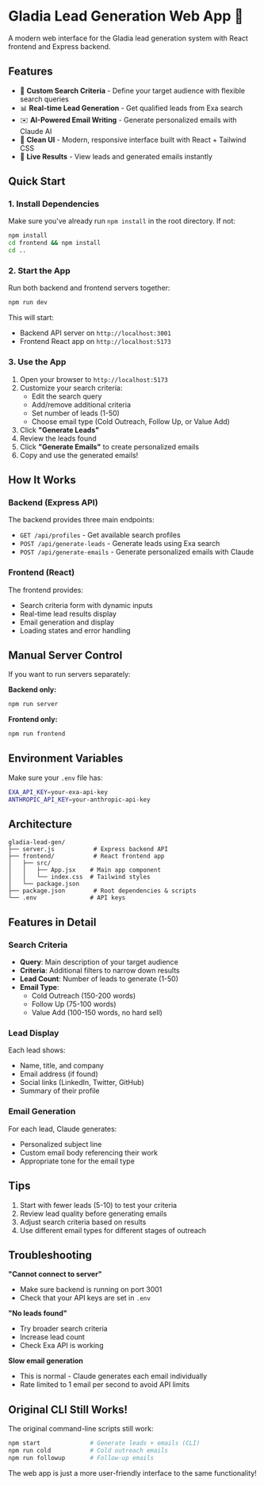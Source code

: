 # Gladia Lead Generation Web App 🚀

A modern web interface for the Gladia lead generation system with React frontend and Express backend.

## Features

- 🎯 **Custom Search Criteria** - Define your target audience with flexible search queries
- 📊 **Real-time Lead Generation** - Get qualified leads from Exa search
- ✉️ **AI-Powered Email Writing** - Generate personalized emails with Claude AI
- 🎨 **Clean UI** - Modern, responsive interface built with React + Tailwind CSS
- 🔄 **Live Results** - View leads and generated emails instantly

## Quick Start

### 1. Install Dependencies

Make sure you've already run `npm install` in the root directory. If not:

```bash
npm install
cd frontend && npm install
cd ..
```

### 2. Start the App

Run both backend and frontend servers together:

```bash
npm run dev
```

This will start:
- Backend API server on `http://localhost:3001`
- Frontend React app on `http://localhost:5173`

### 3. Use the App

1. Open your browser to `http://localhost:5173`
2. Customize your search criteria:
   - Edit the search query
   - Add/remove additional criteria
   - Set number of leads (1-50)
   - Choose email type (Cold Outreach, Follow Up, or Value Add)
3. Click **"Generate Leads"**
4. Review the leads found
5. Click **"Generate Emails"** to create personalized emails
6. Copy and use the generated emails!

## How It Works

### Backend (Express API)

The backend provides three main endpoints:

- `GET /api/profiles` - Get available search profiles
- `POST /api/generate-leads` - Generate leads using Exa search
- `POST /api/generate-emails` - Generate personalized emails with Claude

### Frontend (React)

The frontend provides:
- Search criteria form with dynamic inputs
- Real-time lead results display
- Email generation and display
- Loading states and error handling

## Manual Server Control

If you want to run servers separately:

**Backend only:**
```bash
npm run server
```

**Frontend only:**
```bash
npm run frontend
```

## Environment Variables

Make sure your `.env` file has:
```bash
EXA_API_KEY=your-exa-api-key
ANTHROPIC_API_KEY=your-anthropic-api-key
```

## Architecture

```
gladia-lead-gen/
├── server.js           # Express backend API
├── frontend/           # React frontend app
│   ├── src/
│   │   ├── App.jsx    # Main app component
│   │   └── index.css  # Tailwind styles
│   └── package.json
├── package.json        # Root dependencies & scripts
└── .env               # API keys
```

## Features in Detail

### Search Criteria
- **Query**: Main description of your target audience
- **Criteria**: Additional filters to narrow down results
- **Lead Count**: Number of leads to generate (1-50)
- **Email Type**:
  - Cold Outreach (150-200 words)
  - Follow Up (75-100 words)
  - Value Add (100-150 words, no hard sell)

### Lead Display
Each lead shows:
- Name, title, and company
- Email address (if found)
- Social links (LinkedIn, Twitter, GitHub)
- Summary of their profile

### Email Generation
For each lead, Claude generates:
- Personalized subject line
- Custom email body referencing their work
- Appropriate tone for the email type

## Tips

1. Start with fewer leads (5-10) to test your criteria
2. Review lead quality before generating emails
3. Adjust search criteria based on results
4. Use different email types for different stages of outreach

## Troubleshooting

**"Cannot connect to server"**
- Make sure backend is running on port 3001
- Check that your API keys are set in `.env`

**"No leads found"**
- Try broader search criteria
- Increase lead count
- Check Exa API is working

**Slow email generation**
- This is normal - Claude generates each email individually
- Rate limited to 1 email per second to avoid API limits

## Original CLI Still Works!

The original command-line scripts still work:
```bash
npm start              # Generate leads + emails (CLI)
npm run cold           # Cold outreach emails
npm run followup       # Follow-up emails
```

The web app is just a more user-friendly interface to the same functionality!
